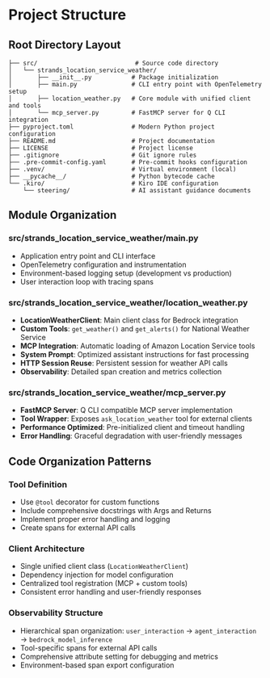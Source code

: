 # Project Structure

## Root Directory Layout

```
├── src/                           # Source code directory
│   └── strands_location_service_weather/
│       ├── __init__.py           # Package initialization
│       ├── main.py               # CLI entry point with OpenTelemetry setup
│       ├── location_weather.py   # Core module with unified client and tools
│       └── mcp_server.py         # FastMCP server for Q CLI integration
├── pyproject.toml                # Modern Python project configuration
├── README.md                     # Project documentation
├── LICENSE                       # Project license
├── .gitignore                    # Git ignore rules
├── .pre-commit-config.yaml       # Pre-commit hooks configuration
├── .venv/                        # Virtual environment (local)
├── __pycache__/                  # Python bytecode cache
└── .kiro/                        # Kiro IDE configuration
    └── steering/                 # AI assistant guidance documents
```

## Module Organization

### src/strands_location_service_weather/main.py
- Application entry point and CLI interface
- OpenTelemetry configuration and instrumentation
- Environment-based logging setup (development vs production)
- User interaction loop with tracing spans

### src/strands_location_service_weather/location_weather.py
- **LocationWeatherClient**: Main client class for Bedrock integration
- **Custom Tools**: `get_weather()` and `get_alerts()` for National Weather Service
- **MCP Integration**: Automatic loading of Amazon Location Service tools
- **System Prompt**: Optimized assistant instructions for fast processing
- **HTTP Session Reuse**: Persistent session for weather API calls
- **Observability**: Detailed span creation and metrics collection

### src/strands_location_service_weather/mcp_server.py
- **FastMCP Server**: Q CLI compatible MCP server implementation
- **Tool Wrapper**: Exposes `ask_location_weather` tool for external clients
- **Performance Optimized**: Pre-initialized client and timeout handling
- **Error Handling**: Graceful degradation with user-friendly messages

## Code Organization Patterns

### Tool Definition
- Use `@tool` decorator for custom functions
- Include comprehensive docstrings with Args and Returns
- Implement proper error handling and logging
- Create spans for external API calls

### Client Architecture
- Single unified client class (`LocationWeatherClient`)
- Dependency injection for model configuration
- Centralized tool registration (MCP + custom tools)
- Consistent error handling and user-friendly responses

### Observability Structure
- Hierarchical span organization: `user_interaction` → `agent_interaction` → `bedrock_model_inference`
- Tool-specific spans for external API calls
- Comprehensive attribute setting for debugging and metrics
- Environment-based span export configuration